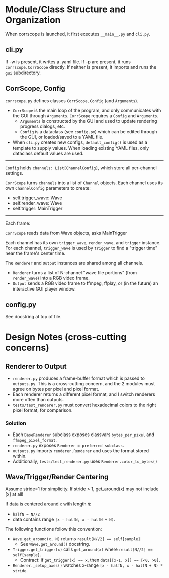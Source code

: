 # Module/Class Structure and Organization

When corrscope is launched, it first executes `__main__.py` and `cli.py`.

## cli.py

If -w is present, it writes a .yaml file. If -p are present, it runs `corrscope.CorrScope` directly. If neither is present, it imports and runs the `gui` subdirectory.

## CorrScope, Config

`corrscope.py` defines classes `CorrScope`, `Config` (and `Arguments`).

- `CorrScope` is the main loop of the program, and only communicates with the GUI through `Arguments`. `CorrScope` requires a `Config` and `Arguments`.
    - `Arguments` is constructed by the GUI and used to update rendering progress dialogs, etc.
    - `Config` is a dataclass (see `config.py`) which can be edited through the GUI, or loaded/saved to a YAML file.
- When `cli.py` creates new configs, `default_config()` is used as a template to supply values. When loading existing YAML files, only dataclass default values are used.

-----

`Config` holds `channels: List[ChannelConfig]`, which store all per-channel settings.

`CorrScope` turns `channels` into a list of `Channel` objects. Each channel uses its own `ChannelConfig` parameters to create:

- self.trigger_wave: Wave
- self.render_wave: Wave
- self.trigger: MainTrigger

-----

Each frame:

`CorrScope` reads data from Wave objects, asks MainTrigger

Each channel has its own `trigger_wave`, `render_wave`, and `trigger` instance. For each channel, `trigger_wave` is used by `trigger` to find a "trigger time" near the frame's center time.

The `Renderer` and `Output` instances are shared among all channels.

- `Renderer` turns a list of N-channel "wave file portions" (from `render_wave`) into a RGB video frame.
- `Output` sends a RGB video frame to ffmpeg, ffplay, or (in the future) an interactive GUI player window.

## config.py

See docstring at top of file.

# Design Notes (cross-cutting concerns)

## Renderer to Output

- `renderer.py` produces a frame-buffer format which is passed to `outputs.py`. This is a cross-cutting concern, and the 2 modules must agree on bytes per pixel and pixel format.
- Each renderer returns a different pixel format, and I switch renderers more often than outputs.
- `tests/test_renderer.py` must convert hexadecimal colors to the right pixel format, for comparison.

### Solution

- Each `BaseRenderer` subclass exposes classvars `bytes_per_pixel` and `ffmpeg_pixel_format`.
- `renderer.py` exposes `Renderer = preferred subclass`.
- `outputs.py` imports `renderer.Renderer` and uses the format stored within.
- Additionally, `tests/test_renderer.py` uses `Renderer.color_to_bytes()`

## Wave/Trigger/Render Centering

Assume stride=1 for simplicity. If stride > 1, get_around(x) may not include [x] at all!

If data is centered around `x` with length `N`:
- `halfN = N//2`
- data contains range `[x - halfN, x - halfN + N)`.

The following functions follow this convention:

- `Wave.get_around(x, N)` returns `result[N//2] == self[sample]`
    - See `Wave.get_around()` docstring.
- `Trigger.get_trigger(x)` calls `get_around(x)` where `result[N//2] == self[sample]`.
    - Contract: if `get_trigger(x) == x`, then `data[[x-1, x]] == [<0, >0]`.
- `Renderer._setup_axes()` watches x-range `[x - halfN, x - halfN + N) * stride`.
